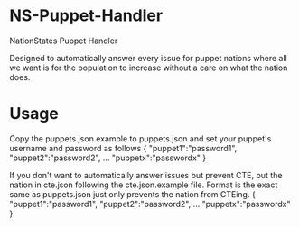 # NS-Puppet-Handler
NationStates Puppet Handler 

Designed to automatically answer every issue for puppet nations where all we want is for the population to increase without a care on what the nation does. 

# Usage
Copy the puppets.json.example to puppets.json and set your puppet's username and password as follows
{
  "puppet1":"password1",
  "puppet2":"password2",
  ...
  "puppetx":"passwordx"
}

If you don't want to automatically answer issues but prevent CTE, put the nation in cte.json following the cte.json.example file. Format is the exact same as puppets.json just only prevents the nation from CTEing.
{
  "puppet1":"password1",
  "puppet2":"password2",
  ...
  "puppetx":"passwordx"
}
